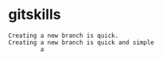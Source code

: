 # gitskills

```
Creating a new branch is quick.
Creating a new branch is quick and simple
         a
```
